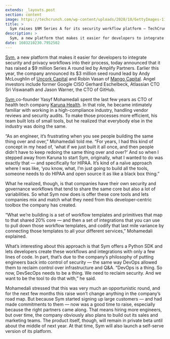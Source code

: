 ```yaml
--- 
extends: _layouts.post 
section: content 
image: https://techcrunch.com/wp-content/uploads/2020/10/GettyImages-1175885065.jpg?w=533 
title: > 
  Sym raises $9M Series A for its security workflow platform – TechCrunch 
description: > 
  Sym, a new platform that makes it easier for developers to integrate security and privacy workflows into their process, today announced that it has raised a $9 million Series A round led by Amplify Partners.Angel investors include former Google CISO Gerhard Eschelbeck, Atlassian CTO Sri Viswanath and Jason Warner, the CTO of GitHub.Sym co-founder Yasyf Mohamedali spent the last few years as CTO of health tech company Karuna Health.In that role, he became intimately familiar with working in a high-compliance industry, handling vendor reviews and security audits.At that time, Sym will also launch a self-serve version of its platform. 
date: 1603210230.7952502 
--- 
```

<div><p id="speakable-summary"><a href="https://symops.com/">Sym</a>, a new platform that makes it easier for developers to integrate security and privacy workflows into their process, today announced that it has raised a $9 million Series A round led by Amplify Partners. Earlier this year, the company announced its $3 million seed round lead by Andy McLoughlin of <a href="https://uncorkcapital.com/">Uncork Capital</a> and Robin Vasan of <a href="https://www.linkedin.com/company/mangocapital/about/">Mango Capital</a>. Angel investors include former Google CISO Gerhard Eschelbeck, Atlassian CTO Sri Viswanath&#160;and Jason Warner, the CTO of GitHub.</p>
<p><a class="crunchbase-link" href="https://crunchbase.com/organization/sym" target="_blank">Sym </a> co-founder Yasyf Mohamedali spent the last few years as CTO of health tech company <a href="https://meetkaruna.com/">Karuna Health</a>. In that role, he became intimately familiar with working in a high-compliance industry, handling vendor reviews and security audits. To make those processes more efficient, his team built lots of small tools, but he realized that everybody else in the industry was doing the same.</p>
<p></p><p class="piano-inline-promo"></p>
<p>&#8220;As an engineer, it&#8217;s frustrating when you see people building the same thing over and over,&#8221; Mohamedali told me. &#8220;For years, I had this kind of concept in my head of, &#8216;what if we just built it all once, and then people didn&#8217;t have to keep redoing the same thing over and over?&#8217; And so when I stepped away from Karuna to start Sym, originally, what I wanted to do was exactly that &#8212; and specifically for HIPAA. It&#8217;s kind of a na&#239;ve approach where I was like, &#8216;you know, what, I&#8217;m just going to build all the tools, someone needs to do HIPAA and open source it as like a black box thing.&#8221;</p>
<p>What he realized, though, is that companies have their own security and governance workflows that tend to share the same core but also a lot of variabilities. So what Sym now does is offer these core tools and lets companies mix and match what they need from this developer-centric toolbox the company has created.</p>
<p>&#8220;What we&#8217;re building is a set of workflow templates and primitives that map to that shared 20% core &#8212; and then a set of integrations that you can use to pull down those workflow templates, and codify that last mile variance by connecting those templates to all your different services,&#8221; Mohamedali explained.</p>
<p>What&#8217;s interesting about this approach is that Sym offers a Python SDK and lets developers create these workflows and integrations with only a few lines of code. In part, that&#8217;s due to the company&#8217;s philosophy of putting engineers back into control of security &#8212; the same way DevOps allowed them to reclaim control over infrastructure and Q&amp;A. &#8220;DevOps is a thing. So now, DevSecOps needs to be a thing. We need to reclaim security. And we want to be the tool to do that with,&#8221; he said.</p>
<p>Mohamedali stressed that this was very much an opportunistic round, and for the next few months this raise won&#8217;t change anything in the company&#8217;s road map. But because Sym started signing up large customers &#8212; and had made commitments to them &#8212; now was a good time to raise, especially because the right partners came along. That means hiring more engineers, but over time, the company obviously also plans to build out its sales and marketing teams. The product itself, though, will remain in private beta until about the middle of next year. At that time, Sym will also launch a self-serve version of its platform.</p>
</div>